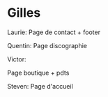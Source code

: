 # Gilles

Laurie:
Page de contact + footer

Quentin: 
Page discographie 

Victor:

Page boutique + pdts

Steven: 
Page d'accueil